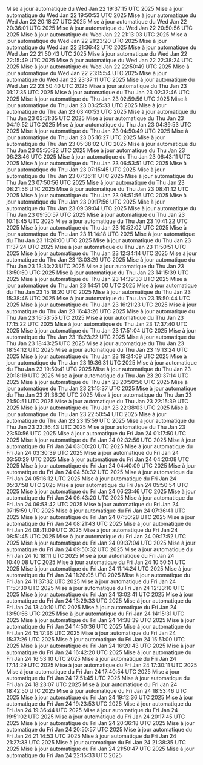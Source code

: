 Mise à jour automatique du Wed Jan 22 19:37:15 UTC 2025
Mise à jour automatique du Wed Jan 22 19:50:53 UTC 2025
Mise à jour automatique du Wed Jan 22 20:18:27 UTC 2025
Mise à jour automatique du Wed Jan 22 20:36:01 UTC 2025
Mise à jour automatique du Wed Jan 22 20:50:56 UTC 2025
Mise à jour automatique du Wed Jan 22 21:13:03 UTC 2025
Mise à jour automatique du Wed Jan 22 21:23:20 UTC 2025
Mise à jour automatique du Wed Jan 22 21:36:42 UTC 2025
Mise à jour automatique du Wed Jan 22 21:50:43 UTC 2025
Mise à jour automatique du Wed Jan 22 22:15:49 UTC 2025
Mise à jour automatique du Wed Jan 22 22:38:24 UTC 2025
Mise à jour automatique du Wed Jan 22 22:50:49 UTC 2025
Mise à jour automatique du Wed Jan 22 23:15:54 UTC 2025
Mise à jour automatique du Wed Jan 22 23:37:11 UTC 2025
Mise à jour automatique du Wed Jan 22 23:50:40 UTC 2025
Mise à jour automatique du Thu Jan 23 01:17:35 UTC 2025
Mise à jour automatique du Thu Jan 23 02:32:46 UTC 2025
Mise à jour automatique du Thu Jan 23 02:59:56 UTC 2025
Mise à jour automatique du Thu Jan 23 03:25:33 UTC 2025
Mise à jour automatique du Thu Jan 23 03:40:53 UTC 2025
Mise à jour automatique du Thu Jan 23 03:51:35 UTC 2025
Mise à jour automatique du Thu Jan 23 04:19:52 UTC 2025
Mise à jour automatique du Thu Jan 23 04:39:53 UTC 2025
Mise à jour automatique du Thu Jan 23 04:50:49 UTC 2025
Mise à jour automatique du Thu Jan 23 05:16:27 UTC 2025
Mise à jour automatique du Thu Jan 23 05:38:02 UTC 2025
Mise à jour automatique du Thu Jan 23 05:50:32 UTC 2025
Mise à jour automatique du Thu Jan 23 06:23:46 UTC 2025
Mise à jour automatique du Thu Jan 23 06:43:11 UTC 2025
Mise à jour automatique du Thu Jan 23 06:53:51 UTC 2025
Mise à jour automatique du Thu Jan 23 07:15:45 UTC 2025
Mise à jour automatique du Thu Jan 23 07:36:11 UTC 2025
Mise à jour automatique du Thu Jan 23 07:50:56 UTC 2025
Mise à jour automatique du Thu Jan 23 08:21:56 UTC 2025
Mise à jour automatique du Thu Jan 23 08:41:12 UTC 2025
Mise à jour automatique du Thu Jan 23 08:51:56 UTC 2025
Mise à jour automatique du Thu Jan 23 09:17:56 UTC 2025
Mise à jour automatique du Thu Jan 23 09:39:04 UTC 2025
Mise à jour automatique du Thu Jan 23 09:50:57 UTC 2025
Mise à jour automatique du Thu Jan 23 10:18:45 UTC 2025
Mise à jour automatique du Thu Jan 23 10:41:22 UTC 2025
Mise à jour automatique du Thu Jan 23 10:52:02 UTC 2025
Mise à jour automatique du Thu Jan 23 11:14:18 UTC 2025
Mise à jour automatique du Thu Jan 23 11:26:00 UTC 2025
Mise à jour automatique du Thu Jan 23 11:37:24 UTC 2025
Mise à jour automatique du Thu Jan 23 11:50:51 UTC 2025
Mise à jour automatique du Thu Jan 23 12:34:14 UTC 2025
Mise à jour automatique du Thu Jan 23 13:03:29 UTC 2025
Mise à jour automatique du Thu Jan 23 13:30:23 UTC 2025
Mise à jour automatique du Thu Jan 23 13:50:50 UTC 2025
Mise à jour automatique du Thu Jan 23 14:15:39 UTC 2025
Mise à jour automatique du Thu Jan 23 14:39:33 UTC 2025
Mise à jour automatique du Thu Jan 23 14:51:00 UTC 2025
Mise à jour automatique du Thu Jan 23 15:18:20 UTC 2025
Mise à jour automatique du Thu Jan 23 15:38:46 UTC 2025
Mise à jour automatique du Thu Jan 23 15:50:44 UTC 2025
Mise à jour automatique du Thu Jan 23 16:21:23 UTC 2025
Mise à jour automatique du Thu Jan 23 16:43:26 UTC 2025
Mise à jour automatique du Thu Jan 23 16:53:55 UTC 2025
Mise à jour automatique du Thu Jan 23 17:15:22 UTC 2025
Mise à jour automatique du Thu Jan 23 17:37:40 UTC 2025
Mise à jour automatique du Thu Jan 23 17:51:04 UTC 2025
Mise à jour automatique du Thu Jan 23 18:23:22 UTC 2025
Mise à jour automatique du Thu Jan 23 18:43:25 UTC 2025
Mise à jour automatique du Thu Jan 23 18:54:12 UTC 2025
Mise à jour automatique du Thu Jan 23 19:13:24 UTC 2025
Mise à jour automatique du Thu Jan 23 19:24:09 UTC 2025
Mise à jour automatique du Thu Jan 23 19:36:31 UTC 2025
Mise à jour automatique du Thu Jan 23 19:50:41 UTC 2025
Mise à jour automatique du Thu Jan 23 20:18:19 UTC 2025
Mise à jour automatique du Thu Jan 23 20:37:14 UTC 2025
Mise à jour automatique du Thu Jan 23 20:50:56 UTC 2025
Mise à jour automatique du Thu Jan 23 21:15:37 UTC 2025
Mise à jour automatique du Thu Jan 23 21:36:20 UTC 2025
Mise à jour automatique du Thu Jan 23 21:50:51 UTC 2025
Mise à jour automatique du Thu Jan 23 22:15:39 UTC 2025
Mise à jour automatique du Thu Jan 23 22:38:03 UTC 2025
Mise à jour automatique du Thu Jan 23 22:50:54 UTC 2025
Mise à jour automatique du Thu Jan 23 23:15:59 UTC 2025
Mise à jour automatique du Thu Jan 23 23:36:43 UTC 2025
Mise à jour automatique du Thu Jan 23 23:50:56 UTC 2025
Mise à jour automatique du Fri Jan 24 01:17:50 UTC 2025
Mise à jour automatique du Fri Jan 24 02:32:56 UTC 2025
Mise à jour automatique du Fri Jan 24 03:00:20 UTC 2025
Mise à jour automatique du Fri Jan 24 03:30:39 UTC 2025
Mise à jour automatique du Fri Jan 24 03:50:29 UTC 2025
Mise à jour automatique du Fri Jan 24 04:20:08 UTC 2025
Mise à jour automatique du Fri Jan 24 04:40:09 UTC 2025
Mise à jour automatique du Fri Jan 24 04:50:32 UTC 2025
Mise à jour automatique du Fri Jan 24 05:16:12 UTC 2025
Mise à jour automatique du Fri Jan 24 05:37:58 UTC 2025
Mise à jour automatique du Fri Jan 24 05:50:54 UTC 2025
Mise à jour automatique du Fri Jan 24 06:23:46 UTC 2025
Mise à jour automatique du Fri Jan 24 06:43:20 UTC 2025
Mise à jour automatique du Fri Jan 24 06:53:42 UTC 2025
Mise à jour automatique du Fri Jan 24 07:15:59 UTC 2025
Mise à jour automatique du Fri Jan 24 07:36:41 UTC 2025
Mise à jour automatique du Fri Jan 24 07:50:28 UTC 2025
Mise à jour automatique du Fri Jan 24 08:21:43 UTC 2025
Mise à jour automatique du Fri Jan 24 08:41:09 UTC 2025
Mise à jour automatique du Fri Jan 24 08:51:45 UTC 2025
Mise à jour automatique du Fri Jan 24 09:17:52 UTC 2025
Mise à jour automatique du Fri Jan 24 09:37:04 UTC 2025
Mise à jour automatique du Fri Jan 24 09:50:32 UTC 2025
Mise à jour automatique du Fri Jan 24 10:18:11 UTC 2025
Mise à jour automatique du Fri Jan 24 10:40:08 UTC 2025
Mise à jour automatique du Fri Jan 24 10:50:51 UTC 2025
Mise à jour automatique du Fri Jan 24 11:14:24 UTC 2025
Mise à jour automatique du Fri Jan 24 11:26:05 UTC 2025
Mise à jour automatique du Fri Jan 24 11:37:32 UTC 2025
Mise à jour automatique du Fri Jan 24 11:50:30 UTC 2025
Mise à jour automatique du Fri Jan 24 12:33:10 UTC 2025
Mise à jour automatique du Fri Jan 24 13:02:41 UTC 2025
Mise à jour automatique du Fri Jan 24 13:29:33 UTC 2025
Mise à jour automatique du Fri Jan 24 13:40:10 UTC 2025
Mise à jour automatique du Fri Jan 24 13:50:56 UTC 2025
Mise à jour automatique du Fri Jan 24 14:15:31 UTC 2025
Mise à jour automatique du Fri Jan 24 14:38:39 UTC 2025
Mise à jour automatique du Fri Jan 24 14:50:36 UTC 2025
Mise à jour automatique du Fri Jan 24 15:17:36 UTC 2025
Mise à jour automatique du Fri Jan 24 15:37:26 UTC 2025
Mise à jour automatique du Fri Jan 24 15:51:00 UTC 2025
Mise à jour automatique du Fri Jan 24 16:20:43 UTC 2025
Mise à jour automatique du Fri Jan 24 16:42:20 UTC 2025
Mise à jour automatique du Fri Jan 24 16:53:10 UTC 2025
Mise à jour automatique du Fri Jan 24 17:14:29 UTC 2025
Mise à jour automatique du Fri Jan 24 17:30:11 UTC 2025
Mise à jour automatique du Fri Jan 24 17:40:54 UTC 2025
Mise à jour automatique du Fri Jan 24 17:51:45 UTC 2025
Mise à jour automatique du Fri Jan 24 18:23:07 UTC 2025
Mise à jour automatique du Fri Jan 24 18:42:50 UTC 2025
Mise à jour automatique du Fri Jan 24 18:53:46 UTC 2025
Mise à jour automatique du Fri Jan 24 19:12:36 UTC 2025
Mise à jour automatique du Fri Jan 24 19:23:53 UTC 2025
Mise à jour automatique du Fri Jan 24 19:36:44 UTC 2025
Mise à jour automatique du Fri Jan 24 19:51:02 UTC 2025
Mise à jour automatique du Fri Jan 24 20:17:45 UTC 2025
Mise à jour automatique du Fri Jan 24 20:36:18 UTC 2025
Mise à jour automatique du Fri Jan 24 20:50:57 UTC 2025
Mise à jour automatique du Fri Jan 24 21:14:53 UTC 2025
Mise à jour automatique du Fri Jan 24 21:27:33 UTC 2025
Mise à jour automatique du Fri Jan 24 21:38:35 UTC 2025
Mise à jour automatique du Fri Jan 24 21:50:47 UTC 2025
Mise à jour automatique du Fri Jan 24 22:15:33 UTC 2025
